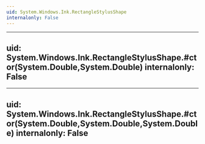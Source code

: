 ```yaml
---
uid: System.Windows.Ink.RectangleStylusShape
internalonly: False
---
```


---
uid: System.Windows.Ink.RectangleStylusShape.#ctor(System.Double,System.Double)
internalonly: False
---

---
uid: System.Windows.Ink.RectangleStylusShape.#ctor(System.Double,System.Double,System.Double)
internalonly: False
---
